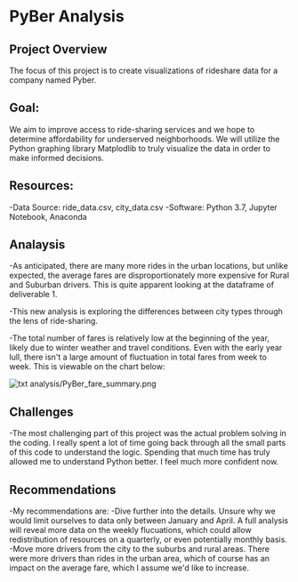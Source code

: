 # PyBer Analysis

## Project Overview
  The focus of this project is to create visualizations of rideshare data for a company named Pyber. 
  
## Goal:

  We aim to improve access to ride-sharing services and we hope to determine affordability for underserved neighborhoods. We
  will utilize the Python graphing library Matplodlib to truly visualize the data in order to make informed decisions.

## Resources:
  -Data Source: ride_data.csv, city_data.csv -Software: Python 3.7, Jupyter Notebook, Anaconda

## Analaysis
  -As anticipated, there are many more rides in the urban locations, but unlike expected, the average fares are disproportionately 
   more expensive for Rural and Suburban drivers. This is quite apparent looking at the dataframe of deliverable 1.
   
  -This new analysis is exploring the differences between city types through the lens of ride-sharing. 
   
  -The total number of fares is relatively low at the beginning of the year, likely due to winter weather and travel conditions. Even
   with the early year lull, there isn't a large amount of fluctuation in total fares from week to week. This is viewable on the chart below:
   
   ![txt](analysis/PyBer_fare_summary.png")
   analysis/PyBer_fare_summary.png

## Challenges
  -The most challenging part of this project was the actual problem solving in the coding. I really spent a lot of time going back through 
   all the small parts of this code to understand the logic. Spending that much time has truly allowed me to understand Python better. I feel
   much more confident now.

## Recommendations
  -My recommendations are:
     -Dive further into the details. Unsure why we would limit ourselves to data only between January and April. A full analysis will reveal more
      data on the weekly flucuations, which could allow redistribution of resources on a quarterly, or even potentially monthly basis. 
     -Move more drivers from the city to the suburbs and rural areas. There were more drivers than rides in the urban area, which of course has an 
      impact on the average fare, which I assume we'd like to increase.
     
